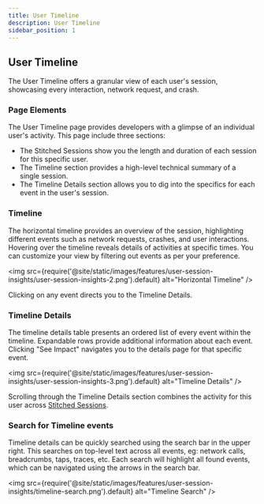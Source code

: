 ```yaml
---
title: User Timeline
description: User Timeline
sidebar_position: 1
---
```


## User Timeline

The User Timeline offers a granular view of each user's session, showcasing every interaction, network request, and crash.

### Page Elements

The User Timeline page provides developers with a glimpse of an individual user's activity. This page include three sections:

- The Stitched Sessions show you the length and duration of each session for this specific user.
- The Timeline section provides a high-level technical summary of a single session.
- The Timeline Details section allows you to dig into the specifics for each event in the user's session.

<!-- TODO: Types of Timeline events
Fill in with items, descriptions, and images for:

Start
Tap
Breadcrumb
Root Span
Log
Network
Views
Web Views
You can filter these items. -->

###  Timeline

The horizontal timeline provides an overview of the session, highlighting different events such as network requests, crashes, and user interactions. Hovering over the timeline reveals details of activities at specific times. You can customize your view by filtering out events as per your preference.

<img src={require('@site/static/images/features/user-session-insights/user-session-insights-2.png').default} alt="Horizontal Timeline" />

Clicking on any event directs you to the Timeline Details.

### Timeline Details

The timeline details table presents an ordered list of every event within the timeline. Expandable rows provide additional information about each event. Clicking "See Impact" navigates you to the details page for that specific event.

<img src={require('@site/static/images/features/user-session-insights/user-session-insights-3.png').default} alt="Timeline Details" />

Scrolling through the Timeline Details section combines the activity for this user across [Stitched Sessions](/product/sessions/stitched-sessions.md).

### Search for Timeline events

Timeline details can be quickly searched using the search bar in the upper right.  This searches on top-level text across all events, eg: network calls, breadcrumbs, taps, traces, etc.  Each search will highlight all found events, which can be navigated using the arrows in the search bar.

<img src={require('@site/static/images/features/user-session-insights/timeline-search.png').default} alt="Timeline Search" />
